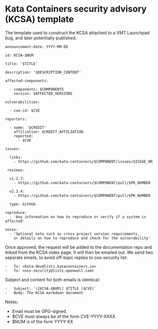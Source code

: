 # Kata Containers security advisory (KCSA) template

The template used to construct the KCSA attached to a VMT Launchpad bug, and later
potentially published.

```
announcement-date: YYYY-MM-DD

id: KCSA-$NUM

title: '$TITLE'

description: '$DESCRIPTION_CONTENT'

affected-components:

  - components: $COMPONENTS
    version: $AFFECTED_VERSIONS

vulnerabilities:

  - cve-id: $CVE

reporters:

  - name: '$CREDIT'
    affiliation: $CREDIT_AFFILIATION
    reported:
      - $CVE

issues:

  links:
    - https://github.com/kata-containers/$COMPONENT/issues/$ISSUE_NR

 reviews:

  v1.2.3:
    - https://github.com/kata-containers/$COMPONENT/pull/$PR_NUMBER

  v2.3.4:
    - https://github.com/kata-containers/$COMPONENT/pull/$PR_NUMBER

  type: GitHub

reproduce:
  - 'Any information on how to reproduce or verify if a system is affected'

notes:
  - 'Optional note such as cross project version requirements,
    or details on how to reproduce and check for the vulnerability'
```

Once approved, the request will be added to the documentation repo and linked from the KCSA index page. It will then be emailed out.
We send two separate emails, to avoid off-topic replies to oss-security list:

```
-   To: <kata-dev@lists.katacontainers.io>
-   To: <oss-security@lists.openwall.com>
```

Subject and content for both emails is identical:

```
-   Subject: `\[KCSA-$NUM\] $TITLE ($CVE)`
-   Body: The KCSA markdown document
```

Notes:

-   Email must be GPG-signed.
-   $CVE must always be of the form CVE-YYYY-XXXX
-   $NUM is of the form YYYY-XX

